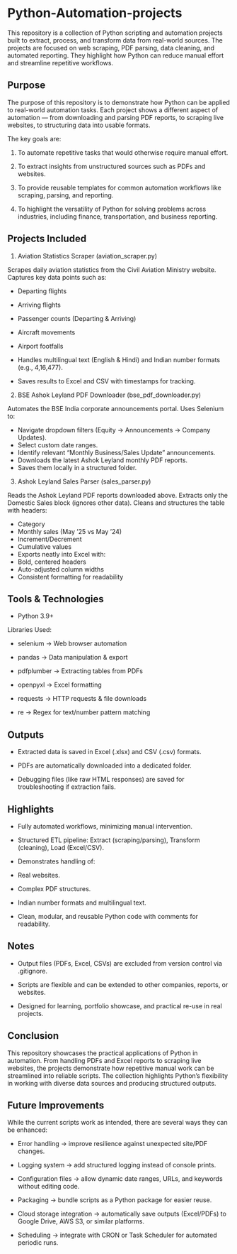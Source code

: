 # Python-Automation-projects
This repository is a collection of Python scripting and automation projects built to extract, process, and transform data from real-world sources. The projects are focused on web scraping, PDF parsing, data cleaning, and automated reporting. They highlight how Python can reduce manual effort and streamline repetitive workflows.

## Purpose 
The purpose of this repository is to demonstrate how Python can be applied to real-world automation tasks. Each project shows a different aspect of automation — from downloading and parsing PDF reports, to scraping live websites, to structuring data into usable formats.

The key goals are:

1. To automate repetitive tasks that would otherwise require manual effort.

2. To extract insights from unstructured sources such as PDFs and websites.

3. To provide reusable templates for common automation workflows like scraping, parsing, and reporting.

4. To highlight the versatility of Python for solving problems across industries, including finance, transportation, and business reporting.

## Projects Included
1. Aviation Statistics Scraper (aviation_scraper.py)

Scrapes daily aviation statistics from the Civil Aviation Ministry website. Captures key data points such as:

* Departing flights

* Arriving flights

* Passenger counts (Departing & Arriving)

* Aircraft movements

* Airport footfalls

* Handles multilingual text (English & Hindi) and Indian number formats (e.g., 4,16,477).

* Saves results to Excel and CSV with timestamps for tracking.

2. BSE Ashok Leyland PDF Downloader (bse_pdf_downloader.py)

Automates the BSE India corporate announcements portal. Uses Selenium to:

* Navigate dropdown filters (Equity → Announcements → Company Updates).
* Select custom date ranges.
* Identify relevant “Monthly Business/Sales Update” announcements.
* Downloads the latest Ashok Leyland monthly PDF reports.
* Saves them locally in a structured folder.

3. Ashok Leyland Sales Parser (sales_parser.py)

Reads the Ashok Leyland PDF reports downloaded above. Extracts only the Domestic Sales block (ignores other data). Cleans and structures the table with headers:

* Category
* Monthly sales (May ’25 vs May ’24)
* Increment/Decrement
* Cumulative values
* Exports neatly into Excel with:
* Bold, centered headers
* Auto-adjusted column widths
* Consistent formatting for readability

## Tools & Technologies

* Python 3.9+

Libraries Used:

* selenium → Web browser automation

* pandas → Data manipulation & export

* pdfplumber → Extracting tables from PDFs

* openpyxl → Excel formatting

* requests → HTTP requests & file downloads

* re → Regex for text/number pattern matching

## Outputs

* Extracted data is saved in Excel (.xlsx) and CSV (.csv) formats.

* PDFs are automatically downloaded into a dedicated folder.

* Debugging files (like raw HTML responses) are saved for troubleshooting if extraction fails.

## Highlights

* Fully automated workflows, minimizing manual intervention.

* Structured ETL pipeline: Extract (scraping/parsing), Transform (cleaning), Load (Excel/CSV).

* Demonstrates handling of:

* Real websites.

* Complex PDF structures.

* Indian number formats and multilingual text.

* Clean, modular, and reusable Python code with comments for readability.

## Notes

* Output files (PDFs, Excel, CSVs) are excluded from version control via .gitignore.

* Scripts are flexible and can be extended to other companies, reports, or websites.

* Designed for learning, portfolio showcase, and practical re-use in real projects.

## Conclusion
This repository showcases the practical applications of Python in automation. From handling PDFs and Excel reports to scraping live websites, the projects demonstrate how repetitive manual work can be streamlined into reliable scripts. The collection highlights Python’s flexibility in working with diverse data sources and producing structured outputs.

## Future Improvements

While the current scripts work as intended, there are several ways they can be enhanced:

* Error handling → improve resilience against unexpected site/PDF changes.

* Logging system → add structured logging instead of console prints.

* Configuration files → allow dynamic date ranges, URLs, and keywords without editing code.

* Packaging → bundle scripts as a Python package for easier reuse.

* Cloud storage integration → automatically save outputs (Excel/PDFs) to Google Drive, AWS S3, or similar platforms.

* Scheduling → integrate with CRON or Task Scheduler for automated periodic runs.
